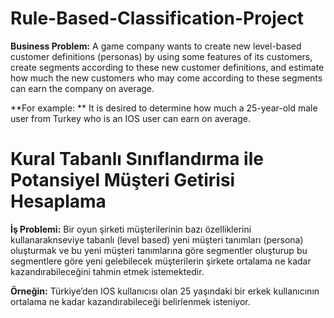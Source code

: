 # Rule-Based-Classification-Project

**Business Problem:** A game company wants to create new level-based customer definitions (personas) by using some features of its customers, create segments according to these new customer definitions, and estimate how much the new customers who may come according to these segments can earn the company on average.

**For example: ** It is desired to determine how much a 25-year-old male user from Turkey who is an IOS user can earn on average.


# Kural Tabanlı Sınıflandırma ile Potansiyel Müşteri Getirisi Hesaplama

**İş Problemi:** Bir oyun şirketi müşterilerinin bazı özelliklerini kullanaraknseviye tabanlı (level based) yeni müşteri tanımları (persona) oluşturmak ve bu yeni müşteri tanımlarına göre segmentler oluşturup bu segmentlere göre yeni gelebilecek müşterilerin şirkete ortalama ne kadar kazandırabileceğini tahmin etmek istemektedir.

**Örneğin:** Türkiye’den IOS kullanıcısı olan 25 yaşındaki bir erkek  kullanıcının ortalama ne kadar kazandırabileceği belirlenmek isteniyor.
